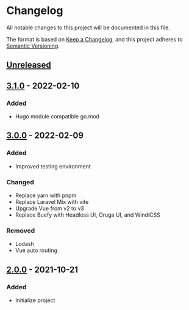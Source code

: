 # Changelog

All notable changes to this project will be documented in this file.

The format is based on [Keep a Changelog](https://keepachangelog.com/en/1.0.0/),
and this project adheres to [Semantic Versioning](https://semver.org/spec/v2.0.0.html).

## [Unreleased]

## [3.1.0] - 2022-02-10

### Added

- Hugo module compatible go.mod

## [3.0.0] - 2022-02-09

### Added

- Improved testing environment

### Changed

- Replace yarn with pnpm
- Replace Laravel Mix with vite
- Upgrade Vue from v2 to v3
- Replace Buefy with Headless UI, Oruga UI, and WindiCSS

### Removed

- Lodash
- Vue auto routing

## [2.0.0] - 2021-10-21

### Added

- Initialize project

[Unreleased]: https://github.com/hapakaien/portpoliwo/compare/v3.1.0...HEAD
[3.1.0]: https://github.com/hapakaien/portpoliwo/compare/v3.0.0...v3.1.0
[3.0.0]: https://github.com/hapakaien/portpoliwo/compare/v2.0.0...v3.0.0
[2.0.0]: https://github.com/hapakaien/portpoliwo/releases/tag/v2.0.0
